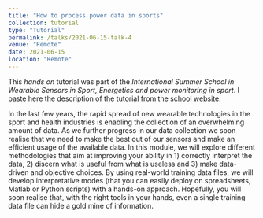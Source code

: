 ```yaml
---
title: "How to process power data in sports"
collection: tutorial
type: "Tutorial"
permalink: /talks/2021-06-15-talk-4
venue: "Remote"
date: 2021-06-15
location: "Remote"
---
```


This *hands on* tutorial was part of the *International Summer School in Wearable Sensors in Sport, Energetics and power monitoring in sport*. I paste here the description of the tutorial from the [school website](https://r8.ieee.org/italy-sensors/international-summer-school-on-wearable-sensors-in-sport/). 

In the last few years, the rapid spread of new wearable technologies in the sport and health industries is enabling the collection of an overwhelming amount of data. As we further progress in our data collection we soon realise that we need to make the best out of our sensors and make an efficient usage of the available data. In this module, we will explore different methodologies that aim at improving your ability in 1) correctly interpret the data, 2) discern what is useful from what is useless and 3) make data-driven and objective choices. By using real-world training data files, we will develop interpretative modes (that you can easily deploy on spreadsheets, Matlab or Python scripts) with a hands-on approach. Hopefully, you will soon realise that, with the right tools in your hands, even a single training data file can hide a gold mine of information.